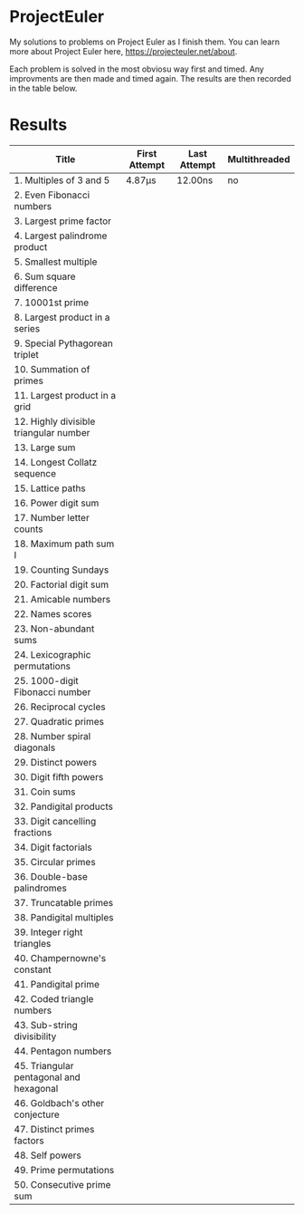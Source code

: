 # ProjectEuler
My solutions to problems on Project Euler as I finish them. You can learn more about Project Euler here, https://projecteuler.net/about.

Each problem is solved in the most obviosu way first and timed. Any improvments are then made and timed again. The results are then recorded in the table below.

# Results

| Title | First Attempt | Last Attempt | Multithreaded |
| --- | --- | --- | --- |
| 1. Multiples of 3 and 5 | 4.87µs | 12.00ns | no |
| 2. Even Fibonacci numbers |  |  |
| 3. Largest prime factor |  |  |
| 4. Largest palindrome product |  |  |
| 5. Smallest multiple |  |  |
| 6. Sum square difference |  |  |
| 7. 10001st prime |  |  |
| 8. Largest product in a series |  |  |
| 9. Special Pythagorean triplet |  |  |
| 10. Summation of primes |  |  |
| 11. Largest product in a grid |  |  |
| 12. Highly divisible triangular number |  |  |
| 13. Large sum |  |  |
| 14. Longest Collatz sequence |  |  |
| 15. Lattice paths |  |  |
| 16. Power digit sum |  |  |
| 17. Number letter counts |  |  |
| 18. Maximum path sum I |  |  |
| 19. Counting Sundays |  |  |
| 20. Factorial digit sum |  |  |
| 21. Amicable numbers |  |  |
| 22. Names scores |  |  |
| 23. Non-abundant sums |  |  |
| 24. Lexicographic permutations |  |  |
| 25. 1000-digit Fibonacci number |  |  |
| 26. Reciprocal cycles |  |  |
| 27. Quadratic primes |  |  |
| 28. Number spiral diagonals |  |  |
| 29. Distinct powers |  |  |
| 30. Digit fifth powers |  |  |
| 31. Coin sums |  |  |
| 32. Pandigital products |  |  |
| 33. Digit cancelling fractions |  |  |
| 34. Digit factorials |  |  |
| 35. Circular primes |  |  |
| 36. Double-base palindromes |  |  |
| 37. Truncatable primes |  |  |
| 38. Pandigital multiples |  |  |
| 39. Integer right triangles |  |  |
| 40. Champernowne's constant |  |  |
| 41. Pandigital prime |  |  |
| 42. Coded triangle numbers |  |  |
| 43. Sub-string divisibility |  |  |
| 44. Pentagon numbers |  |  |
| 45. Triangular pentagonal and hexagonal |  |  |
| 46. Goldbach's other conjecture |  |  |
| 47. Distinct primes factors |  |  |
| 48. Self powers |  |  |
| 49. Prime permutations |  |  |
| 50. Consecutive prime sum |  |  |
